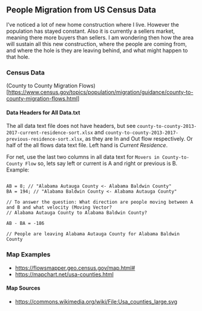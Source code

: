 ## People Migration from US Census Data

I’ve noticed a lot of new home construction where I live. However the population has stayed constant. 
Also it is currently a sellers market, meaning there more buyers than sellers. I am wondering then how the area will sustain all this new construction, 
where the people are coming from, and where the hole is they are leaving behind, and what might happen to that hole.

### Census Data

(County to County Migration Flows)[https://www.census.gov/topics/population/migration/guidance/county-to-county-migration-flows.html]

#### Data Headers for All Data.txt

The all data text file does not have headers, but see `county-to-county-2013-2017-current-residence-sort.xlsx` 
and `county-to-county-2013-2017-previous-residence-sort.xlsx`, as they are In and Out flow respectively. Or half of the all flows data text file. 
Left hand is *Current Residence*. 

For net, use the last two columns in all data text for `Movers in County-to-County Flow` so, lets say left or current is A and right or previous is B. 
Example:

```

AB = 8; // "Alabama Autauga County <- Alabama Baldwin County"
BA = 194; // "Alabama Baldwin County <- Alabama Autauga County"

// To answer the question: What direction are people moving between A and B and what velocity (Moving Vector?
// Alabama Autauga County to Alabama Baldwin County?

AB - BA = -186

// People are leaving Alabama Autauga County for Alabama Baldwin County

```


### Map Examples

 * https://flowsmapper.geo.census.gov/map.html#
 * https://mapchart.net/usa-counties.html
 
#### Map Sources

 * https://commons.wikimedia.org/wiki/File:Usa_counties_large.svg

